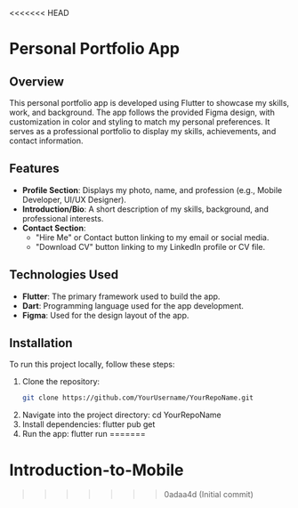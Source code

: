 <<<<<<< HEAD
# Personal Portfolio App

## Overview
This personal portfolio app is developed using Flutter to showcase my skills, work, and background. The app follows the provided Figma design, with customization in color and styling to match my personal preferences. It serves as a professional portfolio to display my skills, achievements, and contact information.

## Features
- **Profile Section**: Displays my photo, name, and profession (e.g., Mobile Developer, UI/UX Designer).
- **Introduction/Bio**: A short description of my skills, background, and professional interests.
- **Contact Section**: 
  - "Hire Me" or Contact button linking to my email or social media.
  - "Download CV" button linking to my LinkedIn profile or CV file.

## Technologies Used
- **Flutter**: The primary framework used to build the app.
- **Dart**: Programming language used for the app development.
- **Figma**: Used for the design layout of the app.

## Installation
To run this project locally, follow these steps:

1. Clone the repository:
   ```bash
   git clone https://github.com/YourUsername/YourRepoName.git
2. Navigate into the project directory:
    cd YourRepoName
3. Install dependencies:
    flutter pub get
4. Run the app:
    flutter run
=======
# Introduction-to-Mobile
>>>>>>> 0adaa4d (Initial commit)
